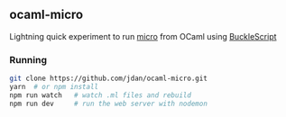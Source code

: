 ## ocaml-micro

Lightning quick experiment to run [micro](https://github.com/zeit/micro) from OCaml using [BuckleScript](https://github.com/BuckleScript/bucklescript)

### Running

```sh
git clone https://github.com/jdan/ocaml-micro.git
yarn  # or npm install
npm run watch   # watch .ml files and rebuild
npm run dev     # run the web server with nodemon
```
